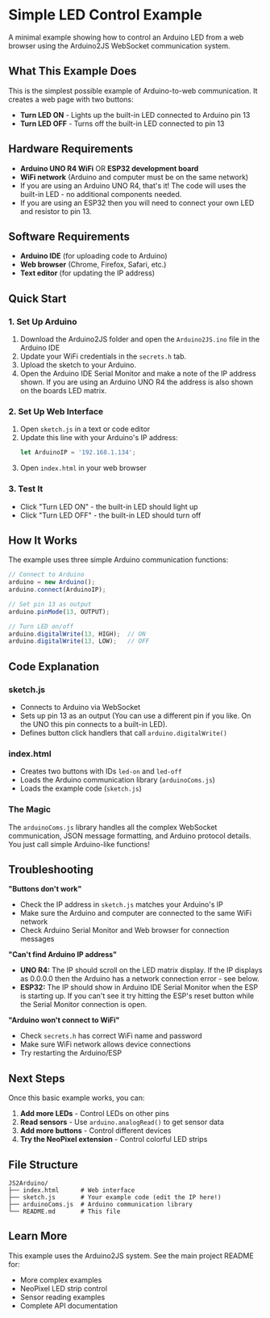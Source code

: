 # Simple LED Control Example

A minimal example showing how to control an Arduino LED from a web browser using the Arduino2JS WebSocket communication system.

## What This Example Does

This is the simplest possible example of Arduino-to-web communication. It creates a web page with two buttons:
- **Turn LED ON** - Lights up the built-in LED connected to Arduino pin 13
- **Turn LED OFF** - Turns off the built-in LED connected to pin 13

## Hardware Requirements

- **Arduino UNO R4 WiFi** OR **ESP32 development board**
- **WiFi network** (Arduino and computer must be on the same network)
- If you are using an Arduino UNO R4, that's it! The code will uses the built-in LED - no additional components needed. 
- If you are using an ESP32 then you will need to connect your own LED and resistor to pin 13.

## Software Requirements

- **Arduino IDE** (for uploading code to Arduino)
- **Web browser** (Chrome, Firefox, Safari, etc.)
- **Text editor** (for updating the IP address)

## Quick Start

### 1. Set Up Arduino

1. Download the Arduino2JS folder and open the `Arduino2JS.ino` file in the Arduino IDE
2. Update your WiFi credentials in the `secrets.h` tab.
3. Upload the sketch to your Arduino.
4. Open the Arduino IDE Serial Monitor and make a note of the IP address shown. If you are using an Arduino UNO R4 the address is also shown on the boards LED matrix.

### 2. Set Up Web Interface

1. Open `sketch.js` in a text or code editor
2. Update this line with your Arduino's IP address:
   ```javascript
   let ArduinoIP = '192.168.1.134';
   ```
3. Open `index.html` in your web browser

### 3. Test It

- Click "Turn LED ON" - the built-in LED should light up
- Click "Turn LED OFF" - the built-in LED should turn off

## How It Works

The example uses three simple Arduino communication functions:

```javascript
// Connect to Arduino
arduino = new Arduino();
arduino.connect(ArduinoIP);

// Set pin 13 as output
arduino.pinMode(13, OUTPUT);

// Turn LED on/off
arduino.digitalWrite(13, HIGH);  // ON
arduino.digitalWrite(13, LOW);   // OFF
```

## Code Explanation

### sketch.js
- Connects to Arduino via WebSocket
- Sets up pin 13 as an output (You can use a different pin if you like. On the UNO this pin connects to a built-in LED).
- Defines button click handlers that call `arduino.digitalWrite()`

### index.html  
- Creates two buttons with IDs `led-on` and `led-off`
- Loads the Arduino communication library (`arduinoComs.js`)
- Loads the example code (`sketch.js`)

### The Magic
The `arduinoComs.js` library handles all the complex WebSocket communication, JSON message formatting, and Arduino protocol details. You just call simple Arduino-like functions!

## Troubleshooting

**"Buttons don't work"**
- Check the IP address in `sketch.js` matches your Arduino's IP
- Make sure the Arduino and computer are connected to the same WiFi network
- Check Arduino Serial Monitor and Web browser for connection messages

**"Can't find Arduino IP address"**
- **UNO R4:** The IP should scroll on the LED matrix display. If the IP displays as 0.0.0.0 then the Arduino has a network connection error - see below.
- **ESP32:** The IP should show in Arduino IDE Serial Monitor when the ESP is starting up. If you can't see it try hitting the ESP's reset button while the Serial Monitor connection is open.

**"Arduino won't connect to WiFi"**
- Check `secrets.h` has correct WiFi name and password
- Make sure WiFi network allows device connections
- Try restarting the Arduino/ESP

## Next Steps

Once this basic example works, you can:

1. **Add more LEDs** - Control LEDs on other pins
2. **Read sensors** - Use `arduino.analogRead()` to get sensor data
3. **Add more buttons** - Control different devices
4. **Try the NeoPixel extension** - Control colorful LED strips

## File Structure
```
JS2Arduino/
├── index.html      # Web interface
├── sketch.js       # Your example code (edit the IP here!)
├── arduinoComs.js  # Arduino communication library
└── README.md       # This file
```

## Learn More

This example uses the Arduino2JS system. See the main project README for:
- More complex examples
- NeoPixel LED strip control  
- Sensor reading examples
- Complete API documentation